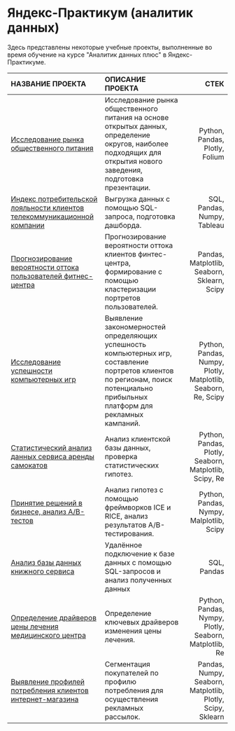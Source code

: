 # Яндекс-Практикум (аналитик данных)
Здесь представлены некоторые учебные проекты, выполненные во время обучение на курсе "Аналитик данных плюс" в Яндекс-Практикуме.

[1]: https://github.com/kamisei/yandex-practicum_DA-plus/tree/main/%D0%B0%D0%BD%D0%B0%D0%BB%D0%B8%D0%B7%20%D0%B1%D0%B0%D0%B7%D1%8B%20%D0%B4%D0%B0%D0%BD%D0%BD%D1%8B%D1%85%20%D0%BA%D0%BD%D0%B8%D0%B6%D0%BD%D0%BE%D0%B3%D0%BE%20%D1%81%D0%B5%D1%80%D0%B2%D0%B8%D1%81%D0%B0 "Исследование рынка общественного питания для открытия нового заведения"
[2]: https://github.com/kamisei/yandex-practicum_DA-plus/tree/main/%D0%B8%D0%BD%D0%B4%D0%B5%D0%BA%D1%81%20%D0%BF%D0%BE%D1%82%D1%80%D0%B5%D0%B1%D0%B8%D1%82%D0%B5%D0%BB%D1%8C%D1%81%D0%BA%D0%BE%D0%B9%20%D0%BB%D0%BE%D1%8F%D0%BB%D1%8C%D0%BD%D0%BE%D1%81%D1%82%D0%B8 "Индекс потребительской лояльности клиентов телекоммуникационной компании"
[3]: https://github.com/kamisei/yandex-practicum_DA-plus/tree/main/%D0%B8%D1%81%D1%81%D0%BB%D0%B5%D0%B4%D0%BE%D0%B2%D0%B0%D0%BD%D0%B8%D0%B5%20%D0%B2%D0%B5%D1%80%D0%BE%D1%8F%D1%82%D0%BD%D0%BE%D1%81%D1%82%D0%B8%20%D0%BE%D1%82%D1%82%D0%BE%D0%BA%D0%B0%20%D0%BA%D0%BB%D0%B8%D0%B5%D0%BD%D1%82%D0%BE%D0%B2 "Прогнозирование вероятности оттока пользователей фитнес-центра"
[4]: https://github.com/kamisei/yandex-practicum_DA-plus/tree/main/%D0%B8%D1%81%D1%81%D0%BB%D0%B5%D0%B4%D0%BE%D0%B2%D0%B0%D0%BD%D0%B8%D0%B5%20%D1%83%D1%81%D0%BF%D0%B5%D1%88%D0%BD%D0%BE%D1%81%D1%82%D0%B8%20%D0%BA%D0%BE%D0%BC%D0%BF%D1%8C%D1%8E%D1%82%D0%B5%D1%80%D0%BD%D1%8B%D1%85%20%D0%B8%D0%B3%D1%80 "Исследование успешности компьютерных игр"
[5]: https://github.com/kamisei/yandex-practicum_DA-plus/tree/main/%D1%81%D1%82%D0%B0%D1%82%D0%B8%D1%81%D1%82%D0%B8%D1%87%D0%B5%D1%81%D0%BA%D0%B8%D0%B9%20%D0%B0%D0%BD%D0%B0%D0%BB%D0%B8%D0%B7%20%D0%B4%D0%B0%D0%BD%D0%BD%D1%8B%D1%85 "Статистический анализ данных сервиса аренды самокатов"
[6]: https://github.com/kamisei/yandex-practicum_DA-plus/tree/main/%D0%BF%D1%80%D0%B8%D0%BD%D1%8F%D1%82%D0%B8%D0%B5%20%D1%80%D0%B5%D1%88%D0%B5%D0%BD%D0%B8%D0%B9%20%D0%B2%20%D0%B1%D0%B8%D0%B7%D0%BD%D0%B5%D1%81%D0%B5 "Принятие решений в бизнесе, анализ A/B-тестов"
[7]: https://github.com/kamisei/yandex-practicum_DA-plus/tree/main/%D0%B0%D0%BD%D0%B0%D0%BB%D0%B8%D0%B7%20%D0%B1%D0%B0%D0%B7%D1%8B%20%D0%B4%D0%B0%D0%BD%D0%BD%D1%8B%D1%85%20%D0%BA%D0%BD%D0%B8%D0%B6%D0%BD%D0%BE%D0%B3%D0%BE%20%D1%81%D0%B5%D1%80%D0%B2%D0%B8%D1%81%D0%B0 "Анализ базы данных книжного сервиса"
[8]: https://github.com/kamisei/yandex-practicum_DA-plus/tree/main/%D0%BE%D0%BF%D1%80%D0%B5%D0%B4%D0%B5%D0%BB%D0%B5%D0%BD%D0%B8%D0%B5%20%D0%B4%D1%80%D0%B0%D0%B9%D0%B2%D0%B5%D1%80%D0%BE%D0%B2%20%D0%B8%D0%B7%D0%BC%D0%B5%D0%BD%D0%B5%D0%BD%D0%B8%D1%8F%20%D1%86%D0%B5%D0%BD%D1%8B%20%D0%BB%D0%B5%D1%87%D0%B5%D0%BD%D0%B8%D1%8F "Определение драйверов цены медицинского центра"
[9]: https://github.com/kamisei/yandex-practicum_DA-plus/tree/main/%D0%B2%D1%8B%D1%8F%D0%B2%D0%BB%D0%B5%D0%BD%D0%B8%D0%B5%20%D0%BF%D1%80%D0%BE%D1%84%D0%B8%D0%BB%D0%B5%D0%B9%20%D0%BF%D0%BE%D1%82%D1%80%D0%B5%D0%B1%D0%BB%D0%B5%D0%BD%D0%B8%D1%8F "Выявление профилей потребления клиентов интернет-магазина"

| НАЗВАНИЕ ПРОЕКТА     | ОПИСАНИЕ ПРОЕКТА     | СТЕК     |
|:------------- |:---------------| -------------:|
| [Исследование рынка общественного питания][1]     | Исследование рынка общественного питания на основе открытых данных, определение округов, наиболее подходящих для открытия нового заведения, подготовка презентации. | Python, Pandas, Plotly, Folium |
| [Индекс потребительской лояльности клиентов телекоммуникационной компании][2]      | Выгрузка данных с помощью SQL-запроса, подготовка дашборда. | SQL, Pandas, Numpy, Tableau |
| [Прогнозирование вероятности оттока пользователей фитнес-центра][3]      | Прогнозирование вероятности оттока клиентов финтес-центра, формирование с помощью кластеризации портретов пользователей. | Pandas, Matplotlib, Seaborn, Sklearn, Scipy |
| [Исследование успешности компьютерных игр][4]      | Выявление закономерностей определяющих успешность компьютерных игр, составление портретов клиентов по регионам, поиск потенциально прибыльных платформ для рекламных кампаний. | Python, Pandas, Numpy, Plotly, Matplotlib, Seaborn, Re, Scipy |
| [Статистический анализ данных сервиса аренды самокатов][5]      | Анализ клиентской базы данных, проверка статистических гипотез. | Python, Pandas, Plotly, Seaborn, Matplotlib, Scipy, Re |
| [Принятие решений в бизнесе, анализ A/B-тестов][6]      | Анализ гипотез с помощью фреймворков ICE и RICE, анализ результатов A/B-тестирования. | Python, Pandas, Nympy, Malplotlib, Scipy |
| [Анализ базы данных книжного сервиса][7]      | Удалённое подключение к базе данных с помощью SQL-запросов и анализ полученных данных | SQL, Pandas |
| [Определение драйверов цены лечения медицинского центра][8]      | Определение ключевых драйверов изменения цены лечения.  | Python, Pandas, Nympy, Plotly, Seaborn, Matplotlib, Re |
| [Выявление профилей потребления клиентов интернет-магазина][9]      | Сегментация покупателей по профилю потребления для осуществления рекламных рассылок. | Pandas, Numpy, Seaborn, Matplotlib, Plotly, Scipy, Sklearn |
